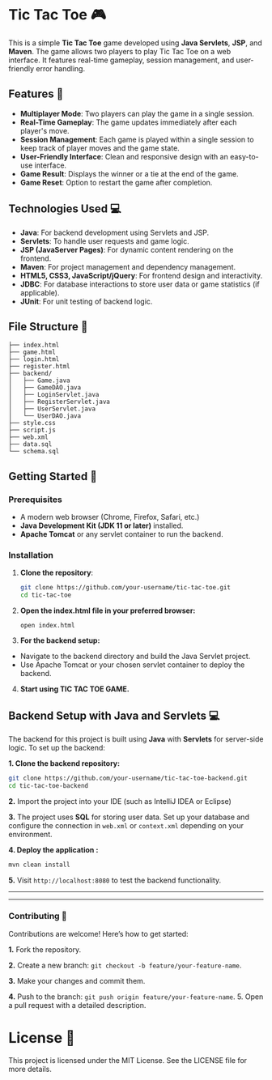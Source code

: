 # Tic Tac Toe 🎮

This is a simple **Tic Tac Toe** game developed using **Java Servlets**, **JSP**, and **Maven**. The game allows two players to play Tic Tac Toe on a web interface. It features real-time gameplay, session management, and user-friendly error handling.

## Features 🚀

- **Multiplayer Mode**: Two players can play the game in a single session.
- **Real-Time Gameplay**: The game updates immediately after each player's move.
- **Session Management**: Each game is played within a single session to keep track of player moves and the game state.
- **User-Friendly Interface**: Clean and responsive design with an easy-to-use interface.
- **Game Result**: Displays the winner or a tie at the end of the game.
- **Game Reset**: Option to restart the game after completion.

## Technologies Used 💻

- **Java**: For backend development using Servlets and JSP.
- **Servlets**: To handle user requests and game logic.
- **JSP (JavaServer Pages)**: For dynamic content rendering on the frontend.
- **Maven**: For project management and dependency management.
- **HTML5, CSS3, JavaScript/jQuery**: For frontend design and interactivity.
- **JDBC**: For database interactions to store user data or game statistics (if applicable).
- **JUnit**: For unit testing of backend logic.


## File Structure 📂
```
├── index.html
├── game.html
├── login.html
├── register.html
├── backend/
│   ├── Game.java
│   ├── GameDAO.java
│   ├── LoginServlet.java
│   ├── RegisterServlet.java
│   ├── UserServlet.java
│   └── UserDAO.java
├── style.css
├── script.js
├── web.xml
├── data.sql
└── schema.sql
```



## Getting Started 🏁

### Prerequisites

- A modern web browser (Chrome, Firefox, Safari, etc.)
- **Java Development Kit (JDK 11 or later)** installed.
- **Apache Tomcat** or any servlet container to run the backend.

### Installation

1. **Clone the repository**:
   ```bash
   git clone https://github.com/your-username/tic-tac-toe.git
   cd tic-tac-toe

2. **Open the index.html file in your preferred browser:**
   
       open index.html

3. **For the backend setup:**
- Navigate to the backend directory and build the Java Servlet project.
- Use Apache Tomcat or your chosen servlet container to deploy the backend.
4. **Start using TIC TAC TOE GAME.**

## Backend Setup with Java and Servlets 💻

The backend for this project is built using **Java** with **Servlets** for server-side logic. To set up the backend:

**1. Clone the backend repository:**

   ```bash
   git clone https://github.com/your-username/tic-tac-toe-backend.git
   cd tic-tac-toe-backend
   ```

**2.** Import the project into your IDE (such as IntelliJ IDEA or Eclipse) 

**3.** The project uses **SQL** for storing user data. Set up your database and configure the connection in `web.xml` or `context.xml` depending on your environment.

**4. Deploy the application :**

   ```bash
   mvn clean install
   ```

**5.** Visit `http://localhost:8080` to test the backend functionality.

---

---
### Contributing 🤝

Contributions are welcome! Here’s how to get started:

**1.** Fork the repository.

**2.** Create a new branch: `git checkout -b feature/your-feature-name`.

**3.** Make your changes and commit them.

**4.** Push to the branch: `git push origin feature/your-feature-name`.
   5. Open a pull request with a detailed description.

   # License 📜

This project is licensed under the MIT License. See the LICENSE file for more details.


